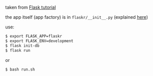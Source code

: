 taken from [Flask tutorial](https://flask.palletsprojects.com/en/2.0.x/tutorial/layout/)

the app itself (app factory) is in `flaskr/__init__.py` (explained [here](https://flask.palletsprojects.com/en/2.0.x/tutorial/factory/))

use:
```bash
$ export FLASK_APP=flaskr
$ export FLASK_ENV=development
$ flask init-db
$ flask run
```
or
```bash
$ bash run.sh
```